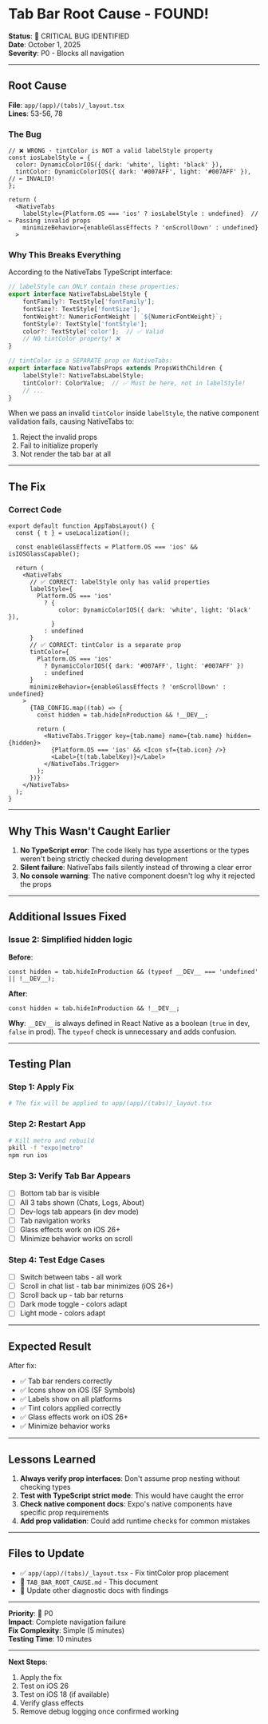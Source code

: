 # Tab Bar Root Cause - FOUND!

**Status**: 🔴 CRITICAL BUG IDENTIFIED  
**Date**: October 1, 2025  
**Severity**: P0 - Blocks all navigation

---

## Root Cause

**File**: `app/(app)/(tabs)/_layout.tsx`  
**Lines**: 53-56, 78

### The Bug

```tsx
// ❌ WRONG - tintColor is NOT a valid labelStyle property
const iosLabelStyle = {
  color: DynamicColorIOS({ dark: 'white', light: 'black' }),
  tintColor: DynamicColorIOS({ dark: '#007AFF', light: '#007AFF' }),  // ← INVALID!
};

return (
  <NativeTabs
    labelStyle={Platform.OS === 'ios' ? iosLabelStyle : undefined}  // ← Passing invalid props
    minimizeBehavior={enableGlassEffects ? 'onScrollDown' : undefined}
  >
```

### Why This Breaks Everything

According to the NativeTabs TypeScript interface:

```typescript
// labelStyle can ONLY contain these properties:
export interface NativeTabsLabelStyle {
    fontFamily?: TextStyle['fontFamily'];
    fontSize?: TextStyle['fontSize'];
    fontWeight?: NumericFontWeight | `${NumericFontWeight}`;
    fontStyle?: TextStyle['fontStyle'];
    color?: TextStyle['color'];  // ✅ Valid
    // NO tintColor property! ❌
}

// tintColor is a SEPARATE prop on NativeTabs:
export interface NativeTabsProps extends PropsWithChildren {
    labelStyle?: NativeTabsLabelStyle;
    tintColor?: ColorValue;  // ✅ Must be here, not in labelStyle!
    // ...
}
```

When we pass an invalid `tintColor` inside `labelStyle`, the native component validation fails, causing NativeTabs to:
1. Reject the invalid props
2. Fail to initialize properly
3. Not render the tab bar at all

---

## The Fix

### Correct Code

```tsx
export default function AppTabsLayout() {
  const { t } = useLocalization();

  const enableGlassEffects = Platform.OS === 'ios' && isIOSGlassCapable();

  return (
    <NativeTabs
      // ✅ CORRECT: labelStyle only has valid properties
      labelStyle={
        Platform.OS === 'ios'
          ? {
              color: DynamicColorIOS({ dark: 'white', light: 'black' }),
            }
          : undefined
      }
      // ✅ CORRECT: tintColor is a separate prop
      tintColor={
        Platform.OS === 'ios'
          ? DynamicColorIOS({ dark: '#007AFF', light: '#007AFF' })
          : undefined
      }
      minimizeBehavior={enableGlassEffects ? 'onScrollDown' : undefined}
    >
      {TAB_CONFIG.map((tab) => {
        const hidden = tab.hideInProduction && !__DEV__;

        return (
          <NativeTabs.Trigger key={tab.name} name={tab.name} hidden={hidden}>
            {Platform.OS === 'ios' && <Icon sf={tab.icon} />}
            <Label>{t(tab.labelKey)}</Label>
          </NativeTabs.Trigger>
        );
      })}
    </NativeTabs>
  );
}
```

---

## Why This Wasn't Caught Earlier

1. **No TypeScript error**: The code likely has type assertions or the types weren't being strictly checked during development
2. **Silent failure**: NativeTabs fails silently instead of throwing a clear error
3. **No console warning**: The native component doesn't log why it rejected the props

---

## Additional Issues Fixed

### Issue 2: Simplified hidden logic

**Before**:
```tsx
const hidden = tab.hideInProduction && (typeof __DEV__ === 'undefined' || !__DEV__);
```

**After**:
```tsx
const hidden = tab.hideInProduction && !__DEV__;
```

**Why**: `__DEV__` is always defined in React Native as a boolean (`true` in dev, `false` in prod). The `typeof` check is unnecessary and adds confusion.

---

## Testing Plan

### Step 1: Apply Fix
```bash
# The fix will be applied to app/(app)/(tabs)/_layout.tsx
```

### Step 2: Restart App
```bash
# Kill metro and rebuild
pkill -f "expo|metro"
npm run ios
```

### Step 3: Verify Tab Bar Appears
- [ ] Bottom tab bar is visible
- [ ] All 3 tabs shown (Chats, Logs, About)
- [ ] Dev-logs tab appears (in dev mode)
- [ ] Tab navigation works
- [ ] Glass effects work on iOS 26+
- [ ] Minimize behavior works on scroll

### Step 4: Test Edge Cases
- [ ] Switch between tabs - all work
- [ ] Scroll in chat list - tab bar minimizes (iOS 26+)
- [ ] Scroll back up - tab bar returns
- [ ] Dark mode toggle - colors adapt
- [ ] Light mode - colors adapt

---

## Expected Result

After fix:
- ✅ Tab bar renders correctly
- ✅ Icons show on iOS (SF Symbols)
- ✅ Labels show on all platforms
- ✅ Tint colors applied correctly
- ✅ Glass effects work on iOS 26+
- ✅ Minimize behavior works

---

## Lessons Learned

1. **Always verify prop interfaces**: Don't assume prop nesting without checking types
2. **Test with TypeScript strict mode**: This would have caught the error
3. **Check native component docs**: Expo's native components have specific prop requirements
4. **Add prop validation**: Could add runtime checks for common mistakes

---

## Files to Update

- ✅ `app/(app)/(tabs)/_layout.tsx` - Fix tintColor prop placement
- 📝 `TAB_BAR_ROOT_CAUSE.md` - This document
- 📝 Update other diagnostic docs with findings

---

**Priority**: 🔴 P0  
**Impact**: Complete navigation failure  
**Fix Complexity**: Simple (5 minutes)  
**Testing Time**: 10 minutes

---

**Next Steps**:
1. Apply the fix
2. Test on iOS 26
3. Test on iOS 18 (if available)
4. Verify glass effects
5. Remove debug logging once confirmed working

